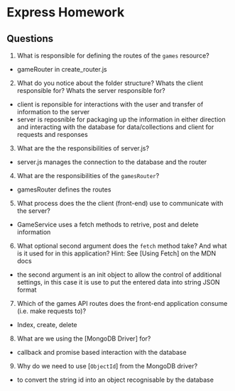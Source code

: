 # Express Homework

## Questions

1. What is responsible for defining the routes of the `games` resource?
- gameRouter in create_router.js
2. What do you notice about the folder structure?  Whats the client responsible for? Whats the server responsible for?
 - client is reponsible for interactions with the user and transfer of information to the server
 - server is reposnible for packaging up the information in either direction and interacting with the database for data/collections and client for requests and responses
3. What are the the responsibilities of server.js?
- server.js manages the connection to the database and the router
4. What are the responsibilities of the `gamesRouter`?
- gamesRouter defines the routes
5. What process does the the client (front-end) use to communicate with the server?
- GameService uses a fetch methods to retrive, post and delete information
6. What optional second argument does the `fetch` method take? And what is it used for in this application? Hint: See [Using Fetch] on the MDN docs
- the second argument is an init object to allow the control of additional settings, in this case it is use to put the entered data into string JSON format
7. Which of the games API routes does the front-end application consume (i.e. make requests to)?
- Index, create, delete
8. What are we using the [MongoDB Driver] for?
- callback and promise based interaction with the database
9. Why do we need to use [`ObjectId`] from the MongoDB driver?
- to convert the string id into an object recognisable by the database
